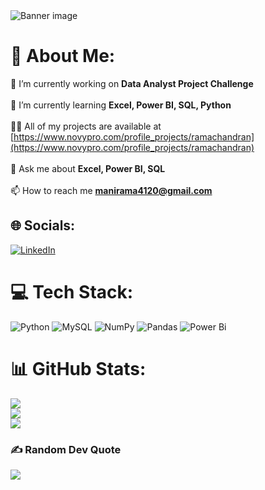 <div class="banner">
  <img src="https://www.dell.com/wp-uploads/2022/12/big-data-and-computing-tools-abstract-background-440x440.jpg" alt="Banner image">
</div>


# 💫 About Me:
🔭 I’m currently working on **Data Analyst Project Challenge**<br> <br>🌱 I’m currently learning **Excel, Power BI, SQL, Python**<br><br>👨‍💻 All of my projects are available at [https://www.novypro.com/profile_projects/ramachandran](https://www.novypro.com/profile_projects/ramachandran)<br><br>💬 Ask me about **Excel, Power BI, SQL**<br><br>📫 How to reach me **manirama4120@gmail.com**<br>


## 🌐 Socials:
[![LinkedIn](https://img.shields.io/badge/LinkedIn-%230077B5.svg?logo=linkedin&logoColor=white)](https://linkedin.com/in/https://www.linkedin.com/in/ramachandran-r-53b470150/) 

# 💻 Tech Stack:
![Python](https://img.shields.io/badge/python-3670A0?style=flat&logo=python&logoColor=ffdd54) ![MySQL](https://img.shields.io/badge/mysql-%2300000f.svg?style=flat&logo=mysql&logoColor=white) ![NumPy](https://img.shields.io/badge/numpy-%23013243.svg?style=flat&logo=numpy&logoColor=white) ![Pandas](https://img.shields.io/badge/pandas-%23150458.svg?style=flat&logo=pandas&logoColor=white) ![Power Bi](https://img.shields.io/badge/power_bi-F2C811?style=flat&logo=powerbi&logoColor=black)
# 📊 GitHub Stats:
![](https://github-readme-stats.vercel.app/api?username=Ramachandran&theme=dark&hide_border=true&include_all_commits=false&count_private=false)<br/>
![](https://github-readme-streak-stats.herokuapp.com/?user=Ramachandran&theme=dark&hide_border=true)<br/>
![](https://github-readme-stats.vercel.app/api/top-langs/?username=Ramachandran&theme=dark&hide_border=true&include_all_commits=false&count_private=false&layout=compact)

### ✍️ Random Dev Quote
![](https://quotes-github-readme.vercel.app/api?type=horizontal&theme=dark)

<!-- Proudly created with GPRM ( https://gprm.itsvg.in ) -->
